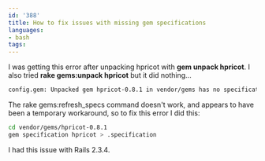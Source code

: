 ```yaml
---
id: '388'
title: How to fix issues with missing gem specifications
languages:
- bash
tags:
---
```

I was getting this error after unpacking hpricot with **gem unpack hpricot**. I also tried **rake gems:unpack hpricot** but it did nothing...


```bash
config.gem: Unpacked gem hpricot-0.8.1 in vendor/gems has no specification file. Run 'rake gems:refresh_specs' to fix this.
```
    

The rake gems:refresh\_specs command doesn't work, and appears to have been a temporary workaround, so to fix this error I did this:


```bash
cd vendor/gems/hpricot-0.8.1
gem specification hpricot > .specification
```
    

I had this issue with Rails 2.3.4.

